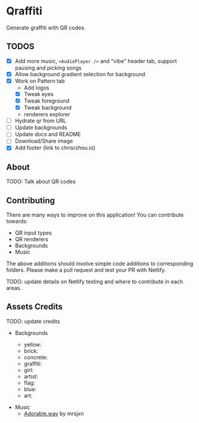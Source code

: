 # Qraffiti

Generate graffiti with QR codes.

## TODOS

- [x] Add more music, `<AudioPlayer />` and "vibe" header tab, support pausing and picking songs
- [x] Allow background gradient selection for background
- [x] Work on Pattern tab
  - Add logos
  - [x] Tweak eyes
  - [x] Tweak foreground
  - [x] Tweak background
  - renderers explorer
- [ ] Hydrate qr from URL
- [ ] Update backgrounds
- [ ] Update docs and README
- [ ] Download/Share image
- [x] Add footer (link to chrisrzhou.io)

## About

TODO: Talk about QR codes

## Contributing

There are many ways to improve on this application! You can contribute towards:

- QR input types
- QR renderers
- Backgrounds
- Music

The above additions should involve simple code additions to corresponding folders. Please make a pull request and test your PR with Netlify.

TODO: update details on Netlify testing and where to contribute in each areas.

## Assets Credits

TODO: update credits

- Backgrounds

  - yellow:
  - brick:
  - concrete:
  - graffiti:
  - girl:
  - artist:
  - flag:
  - blue:
  - art:

* Music
  - [Adorable.wav](https://soundcloud.com/mrsjxn/adorable) by mrsjxn
